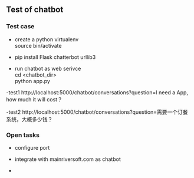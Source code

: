 ## Test of chatbot

### Test case

- create a python virtualenv <br>
 source <virtualenv>bin/activate
- pip install Flask chatterbot urllib3

- run chatbot  as web serivce <br>
   cd <chatbot_dir> <br>
   python app.py

-test1
http://localhost:5000/chatbot/conversations?question=I need a App, how much it will cost？

-test2
http://localhost:5000/chatbot/conversations?question=需要一个订餐系统，大概多少钱？

### Open tasks

- configure port

- integrate with mainriversoft.com as chatbot

-